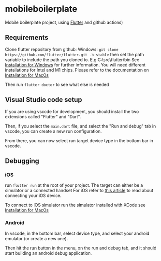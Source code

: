 # mobileboilerplate

Mobile boilerplate project, using [Flutter](https://docs.flutter.dev/) and github actions)

## Requirements

Clone flutter repository from github:
Windows:
`git clone https://github.com/flutter/flutter.git -b stable`
then set the path variable to include the path you cloned to. E.g C:\src\flutter\bin
See [Installation for Windows](https://github.com/flutter/flutterdocs.flutter.dev/get-started/install/windows) for further information.
You will need different installations for Intel and M1 chips. Please refer to the documentation on [Installation for MacOs](https://docs.flutter.dev/get-started/install/macos)

Then run `flutter doctor` to see what else is needed

## Visual Studio code setup

If you are using vscode for development, you should install the two extensions called "Flutter" and "Dart".

Then, if you select the `main.dart` file, and select the "Run and debug" tab in vscode, you can create a new run configuration.

From there, you can now select run target device type in the bottom bar in vscode.

## Debugging

### iOS
run `flutter run` at the root of your project. The target can either be a simulator or a connected handset
For iOS refer to [this article](https://medium.com/front-end-weekly/how-to-test-your-flutter-ios-app-on-your-ios-device-75924bfd75a8#:~:text=You%20need%20to%20go%20to,app%20on%20your%20local%20device) to read about connecting your iOS device.

To connect to iOS simulator run the simulator installed with XCode see [Installation for MacOs](https://docs.flutter.dev/get-started/install/macos)

### Android

In vscode, in the bottom bar, select device type, and select your android emulator (or create a new one).

Then hit the run button in the menu, on the run and debug tab, and it should start building an android debug application.